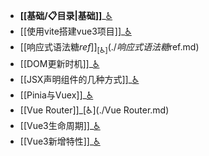 - **[[基础/📋目录|基础]]**_[♿](./基础/📋目录.md)
- [[使用vite搭建vue3项目]]_[♿](./使用vite搭建vue3项目.md)
- [[响应式语法糖$ref]]_[♿](./响应式语法糖$ref.md)
- [[DOM更新时机]]_[♿](./DOM更新时机.md)
- [[JSX声明组件的几种方式]]_[♿](./JSX声明组件的几种方式.md)
- [[Pinia与Vuex]]_[♿](./Pinia与Vuex.md)
- [[Vue Router]]_[♿](./Vue Router.md)
- [[Vue3生命周期]]_[♿](./Vue3生命周期.md)
- [[Vue3新增特性]]_[♿](./Vue3新增特性.md)
